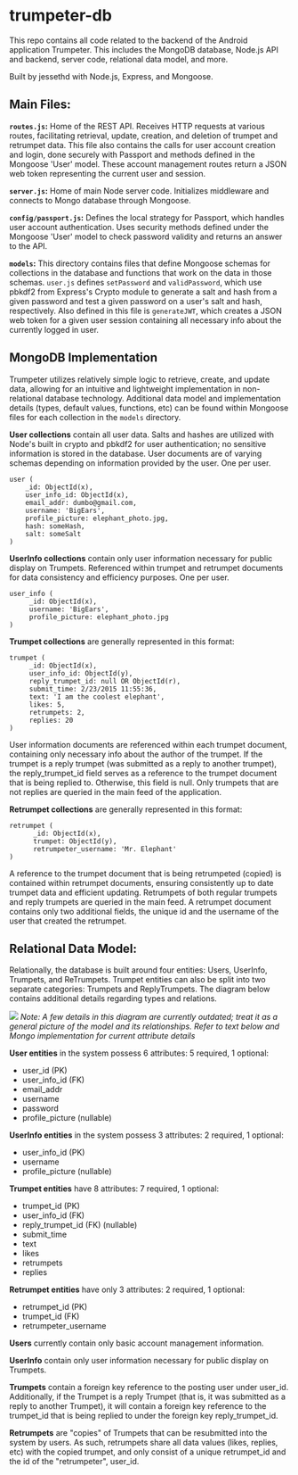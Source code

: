 # trumpeter-db
This repo contains all code related to the backend of the Android application Trumpeter. This includes the MongoDB database, Node.js API
and backend, server code, relational data model, and more.

Built by jessethd with Node.js, Express, and Mongoose.

## Main Files:

**```routes.js```:** Home of the REST API. Receives HTTP requests at various routes, facilitating retrieval, update, creation, and
deletion of trumpet and retrumpet data. This file also contains the calls for user account creation and login, done securely with
Passport and methods defined in the Mongoose 'User' model. These account management routes return a JSON web token representing the
current user and session.

**```server.js```:**
Home of main Node server code. Initializes middleware and connects to Mongo database through Mongoose.

**```config/passport.js```:**
Defines the local strategy for Passport, which handles user account authentication. Uses security methods defined under the Mongoose
'User' model to check password validity and returns an answer to the API.

**```models```:**
This directory contains files that define Mongoose schemas for collections in the database and functions that work on the data in those
schemas. ```user.js``` defines ```setPassword``` and ```validPassword```, which use pbkdf2 from Express's Crypto module to generate a 
salt and hash from a given password and test a given password on a user's salt and hash, respectively. Also defined in this file is 
```generateJWT```, which creates a JSON web token for a given user session containing all necessary info about the currently logged in 
user.


## MongoDB Implementation

Trumpeter utilizes relatively simple logic to retrieve, create, and update data, allowing for an intuitive and lightweight
implementation in non-relational database technology. Additional data model and implementation details (types, default values, 
functions, etc) can be found within Mongoose files for each collection in the ```models``` directory.

**User collections** contain all user data. Salts and hashes are utilized with Node's built in crypto and pbkdf2 for user 
authentication; no sensitive information is stored in the database. User documents are of varying schemas depending on information 
provided by the user. One per user.


```
user (
    _id: ObjectId(x), 
    user_info_id: ObjectId(x),
    email_addr: dumbo@gmail.com,
    username: 'BigEars',
    profile_picture: elephant_photo.jpg,
    hash: someHash,
    salt: someSalt
)
```

**UserInfo collections** contain only user information necessary for public display on Trumpets. Referenced within trumpet and retrumpet 
documents for data consistency and efficiency purposes.  One per user.

```
user_info (
     _id: ObjectId(x),
     username: 'BigEars',
     profile_picture: elephant_photo.jpg
)
```

**Trumpet collections** are generally represented in this format:

```
trumpet (
     _id: ObjectId(x),
     user_info_id: ObjectId(y),
     reply_trumpet_id: null OR ObjectId(r), 
     submit_time: 2/23/2015 11:55:36,
     text: 'I am the coolest elephant',
     likes: 5,
     retrumpets: 2,
     replies: 20
)
```
User information documents are referenced within each trumpet document, containing only necessary info about the author of the trumpet. 
If the trumpet is a reply trumpet (was submitted as a reply to another trumpet), the reply_trumpet_id field serves as a reference to the
trumpet document that is being replied to. Otherwise, this field is null. Only trumpets that are not replies are queried in the main
feed of the application.

**Retrumpet collections** are generally represented in this format:

```
retrumpet (
      _id: ObjectId(x),
      trumpet: ObjectId(y),
      retrumpeter_username: 'Mr. Elephant'
)
```

A reference to the trumpet document that is being retrumpeted (copied) is contained within retrumpet documents, ensuring consistently up
to date trumpet data and efficient updating.  Retrumpets of both regular trumpets and reply trumpets are queried in the main feed. A 
retrumpet document contains only two additional fields, the unique id and the username of the user that created the retrumpet.



## Relational Data Model:
Relationally, the database is built around four entities: Users, UserInfo, Trumpets, and ReTrumpets. Trumpet entities can also be split
into two separate categories: Trumpets and ReplyTrumpets. The diagram below contains additional details regarding types and relations.

<a href="url"><img src="http://i.imgur.com/eKtoAY0.png"></a>
*Note: A few details in this diagram are currently outdated; treat it as a general picture of the model and its relationships. Refer to text below and Mongo implementation for current attribute details*



**User entities** in the system possess 6 attributes: 5 required, 1 optional: 
* user_id (PK)
* user_info_id (FK)
* email_addr
* username 
* password
* profile_picture (nullable)

**UserInfo entities** in the system possess 3 attributes: 2 required, 1 optional:
* user_info_id (PK)
* username
* profile_picture (nullable)

**Trumpet entities** have 8 attributes: 7 required, 1 optional:
* trumpet_id (PK)
* user_info_id (FK)
* reply_trumpet_id (FK) (nullable)
* submit_time
* text
* likes
* retrumpets
* replies

**Retrumpet entities** have only 3 attributes: 2 required, 1 optional:
* retrumpet_id (PK)
* trumpet_id (FK)
* retrumpeter_username

**Users** currently contain only basic account management information.

**UserInfo** contain only user information necessary for public display on Trumpets.

**Trumpets** contain a foreign key reference to the posting user under user_id. Additionally, if the Trumpet is a reply Trumpet (that
is, it was submitted as a reply to another Trumpet), it will contain a foreign key reference to the trumpet_id that is being replied to
under the foreign key reply_trumpet_id.

**Retrumpets** are "copies" of Trumpets that can be resubmitted into the system by users. As such, retrumpets share all data values
(likes, replies, etc) with the copied trumpet, and only consist of a unique retrumpet_id and the id of the "retrumpeter", user_id.


